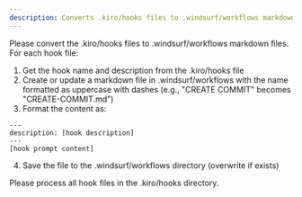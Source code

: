```yaml
---
description: Converts .kiro/hooks files to .windsurf/workflows markdown files with the proper naming convention and content format
---
```

Please convert the .kiro/hooks files to .windsurf/workflows markdown files. For each hook file:

1. Get the hook name and description from the .kiro/hooks file
2. Create or update a markdown file in .windsurf/workflows with the name formatted as uppercase with dashes (e.g., "CREATE COMMIT" becomes "CREATE-COMMIT.md")
3. Format the content as:
```
---
description: [hook description]
---
[hook prompt content]
```
4. Save the file to the .windsurf/workflows directory (overwrite if exists)

Please process all hook files in the .kiro/hooks directory.